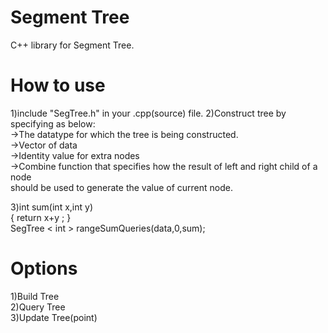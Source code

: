 # Segment Tree
C++ library for Segment Tree.

# How to use
1)include "SegTree.h" in your .cpp(source) file.
2)Construct tree by specifying as below:<br>
   ->The datatype for which the tree is being constructed.<br>
   ->Vector of data<br>
   ->Identity value for extra nodes<br>
   ->Combine function that specifies how the result of left and right child of a node<br> 
     should be used to generate the value of current node.<br>
     
3)int sum(int x,int y)<br>
  { return x+y ; }<br> 
  SegTree < int > rangeSumQueries(data,0,sum);<br>
   
   
# Options
1)Build Tree<br>
2)Query Tree<br>
3)Update Tree(point)

